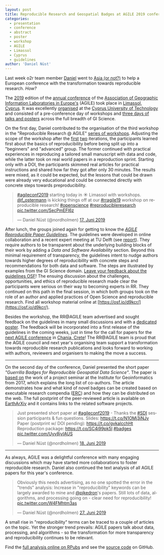 ```yaml
---
layout: post
title: Reproducible Research and Geospatial Badges at AGILE 2019 conference in Limassol
categories:
  - presentation
  - conference
  - abstract
  - poster
  - workshop
  - AGILE
  - Limassol
  - Cyprus
  - guidelines
author: 'Daniel Nüst'
---
```


Last week o2r team member [Daniel](https://orcid.org/0000-0002-0024-5046) went to [Asia (or not?)](https://www.sporcle.com/blog/2018/12/is-cyprus-in-europe-or-asia/) to help a European conference with the transformation towards reproducible research.
_How?_

The [2019](https://agile-online.org/conference-2019/) edition of the [annual conference](https://agile-online.org/past-conferences-and-proceedings/) of the [Association of Geographic Information Laboratories in Europe's](https://agile-online.org/) (AGILE) took place in [Limassol, Cyprus](https://www.openstreetmap.org/node/9331795#map=14/34.6803/33.0547).
It was excellently [organised](https://agile-online.org/conference-2019/committees-2019/) at the [Cyprus University of Technology](https://www.cut.ac.cy/) and consisted of a pre-conference day of workshops and [three days of talks and posters](https://agile-online.org/conference-2019/programme-2019/accepted-papers-and-posters-2019) across the full breadth of GI Science.

On the first day, Daniel contributed to the organisation of the third workshop in the "Reproducible Research @ AGILE" [series of workshops](https://o2r.info/reproducible-agile/).
Adjusting the scope of the workshop after the [first](/2017/05/10/o2r-at-AGILE/) [two](/2018/06/21/agile-2018-pre-conference-workshop-report/) iterations, the participants<!--more--> learned first about the basics of reproducibility before being split up into a "beginners" and "advanced" group.
The former continued with practical experiences in reproducing a tailored small manuscript with data and code, while the latter took on real world papers in a reproduction sprint.
Starting only with a DOI, the participants skimmed real articles for practical instructions and shared how far they got after only 30 minutes.
The results were mixed, as it could be expected, but the lessons that could be drawn were already very educational and could be connected directly with concrete steps towards preproducibility.

<blockquote class="twitter-tweet" data-lang="de"><p lang="en" dir="ltr"><a href="https://twitter.com/hashtag/agileconf2019?src=hash&amp;ref_src=twsrc%5Etfw">#agileconf2019</a> starting today in ☀️ Limassol with workshops. <a href="https://twitter.com/f_ostermann?ref_src=twsrc%5Etfw">@f_ostermann</a> is kicking things off at our <a href="https://twitter.com/hashtag/rragile19?src=hash&amp;ref_src=twsrc%5Etfw">#rragile19</a> workshop on reproducible research! <a href="https://twitter.com/hashtag/openscience?src=hash&amp;ref_src=twsrc%5Etfw">#openscience</a> <a href="https://twitter.com/hashtag/reproducibleresearch?src=hash&amp;ref_src=twsrc%5Etfw">#reproducibleresearch</a> <a href="https://t.co/SecPmEFl6z">pic.twitter.com/SecPmEFl6z</a></p>&mdash; Daniel Nüst (@nordholmen) <a href="https://twitter.com/nordholmen/status/1140507048175706112?ref_src=twsrc%5Etfw">17. Juni 2019</a></blockquote>

After lunch, the groups joined again for getting to know the [_AGILE Reproducible Paper Guidelines_](https://osf.io/c8peu/).
The guidelines were developed in online collaboration and a recent expert meeting at TU Delft (see [report](https://osf.io/8d6yt/)).
They require authors to be transparent about the underlying building blocks of their work by adding a _Data and Software Availability_ section.
Beyond this minimal requirement of transparency, the guidelines intent to nudge authors towards higher degrees of reproducibility with concrete steps and recommendations for both data and software.
The steps are illustrated by examples from the GI Science domain.
[Leave your feedback about the guidelines OSF](https://osf.io/phmce/)!
The ensuing discussion about the challenges, opportunities, and ethics of reproducible research made clear the participants were serious on their way to becoming experts in RR.
They continued on this path in the final session, in which both groups took on the role of an author and applied practices of Open Science and reproducible research.
Find all workshop material online at [https://osf.io/d9kcr/](https://osf.io/d9kcr/).

Besides the workshop, the RR@AGILE team advertised and sought feedback on the guidelines in many small discussions and with a [dedicated poster](https://osf.io/y2rk4/).
The feedback will be incorporated into a first release of the guidelines in the coming weeks, just in time for the call for papers for the [next AGILE conference](https://twitter.com/0mgould/status/1141658244311638016) in [Chania, Crete](https://www.openstreetmap.org/node/31376615#map=13/35.5141/24.0246)!
The RR@AGILE team is proud that the AGILE council and next year's organising team support a transformation towards reproducible research publications and looks forward to working with authors, reviewers and organisers to making the move a success.

------

On the second day of the conference, Daniel presented the short paper _"Guerrilla Badges for Reproducible Geospatial Data Science"_.
The paper is [based on](/2017/09/12/reproducible-research-badges/) the work of a project seminar at the Institute for Geoinformatics from 2017, which explains the long list of co-authors.
The article demonstrates how and what kind of novel badges can be created based on executable research compendia ([ERC](https://o2r.info/erc-spec/)) and how they can be distributed on the web.
The full postprint of the peer-reviewed article is available on [EarthArXiv](https://doi.org/10.31223/osf.io/xtsqh) and it contains links to the related software projects.

<blockquote class="twitter-tweet" data-lang="de"><p lang="en" dir="ltr">Just presented short paper at <a href="https://twitter.com/hashtag/agileconf2019?src=hash&amp;ref_src=twsrc%5Etfw">#agileconf2019</a> - Thanks the <a href="https://twitter.com/hashtag/SDI?src=hash&amp;ref_src=twsrc%5Etfw">#SDI</a> session participants &amp; fun questions. Slides: <a href="https://t.co/N1OMj3iNJv">https://t.co/N1OMj3iNJv</a> Paper (postprint w/ DOI pending): <a href="https://t.co/gvkalcchHt">https://t.co/gvkalcchHt</a> Reproduction package: <a href="https://t.co/SC4i99pk5l">https://t.co/SC4i99pk5l</a> <a href="https://twitter.com/hashtag/badges?src=hash&amp;ref_src=twsrc%5Etfw">#badges</a> <a href="https://t.co/Uyv8jyIAUS">pic.twitter.com/Uyv8jyIAUS</a></p>&mdash; Daniel Nüst (@nordholmen) <a href="https://twitter.com/nordholmen/status/1140959648494866432?ref_src=twsrc%5Etfw">18. Juni 2019</a></blockquote>

------

As always, AGILE was a delightful conference with many engaging discussions which may have started more collaborations to foster reproducible research.
Daniel also continued the text analysis of all AGILE papers for this year's conference.

<blockquote class="twitter-tweet" data-lang="de"><p lang="en" dir="ltr">Obviously this needs advertising, as no one spotted the error in the &quot;trends&quot; analysis: Increase in &quot;reproducibility&quot; keywords can be largely awarded to mine and <a href="https://twitter.com/pjkedron?ref_src=twsrc%5Etfw">@pjkedron</a>&#39;s papers. Still lots of data, algorithms, and processing going on - clear need for reproducibility! <a href="https://t.co/W4FMhtm3as">pic.twitter.com/W4FMhtm3as</a></p>&mdash; Daniel Nüst (@nordholmen) <a href="https://twitter.com/nordholmen/status/1144237629027835904?ref_src=twsrc%5Etfw">27. Juni 2019</a></blockquote>

<script async src="https://platform.twitter.com/widgets.js" charset="utf-8"></script>

A small rise in "reproducibility" terms can be traced to a couple of articles on the topic.
Yet the stronger trend prevails: AGILE papers talk about data, processing, and algorithms - so the transformation for more transparency and reproducibility continues to be relevant.

Find the [full analysis online on RPubs](https://rpubs.com/nuest/reproducible-agile-text-analysis) and see the [source code](https://github.com/nuest/reproducible-research-and-giscience/blob/master/agile-rr-yearly-textanalysis.Rmd) on GitHub.
